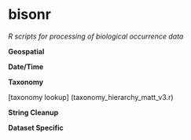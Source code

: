 bisonr
======

<i>R scripts for processing of biological occurrence data</i>

<b>Geospatial</b>

<b>Date/Time</b>

<b>Taxonomy</b>

[taxonomy lookup] (taxonomy_hierarchy_matt_v3.r)

<b>String Cleanup</b>

<b>Dataset Specific</b>
